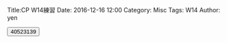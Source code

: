 Title:CP W14練習
Date: 2016-12-16 12:00
Category: Misc
Tags: W14
Author: yen


<!-- PELICAN_END_SUMMARY -->

<script type="text/python3">
from browser import document
from browser import alert
 
def get_input(ev):
    the_input= input("請輸入")
    alert("輸入為:"+str(the_input))
 
document['ch01'].bind('click',get_input)
</script>
<button id="ch01">40523139</button>